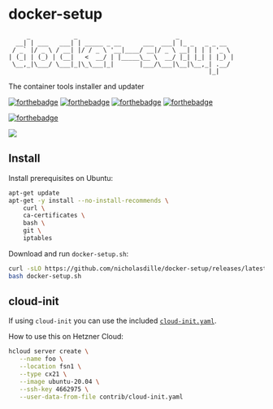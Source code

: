 # docker-setup

```plaintext
     _            _                           _
  __| | ___   ___| | _____ _ __      ___  ___| |_ _   _ _ __
 / _` |/ _ \ / __| |/ / _ \ '__|____/ __|/ _ \ __| | | | '_ \
| (_| | (_) | (__|   <  __/ | |_____\__ \  __/ |_| |_| | |_) |
 \__,_|\___/ \___|_|\_\___|_|       |___/\___|\__|\__,_| .__/
                                                       |_|
```

The container tools installer and updater

[![forthebadge](https://forthebadge.com/images/badges/uses-badges.svg)](https://forthebadge.com) [![forthebadge](https://forthebadge.com/images/badges/check-it-out.svg)](https://forthebadge.com) [![forthebadge](https://forthebadge.com/images/badges/for-you.svg)](https://forthebadge.com) [![forthebadge](https://forthebadge.com/images/badges/kinda-sfw.svg)](https://forthebadge.com)

[![forthebadge](https://forthebadge.com/images/badges/works-on-my-machine.svg)](https://forthebadge.com)

![](https://badgen.net/github/tags/nicholasdille/docker-setup?icon=github)

## Install

Install prerequisites on Ubuntu:

```bash
apt-get update
apt-get -y install --no-install-recommends \
    curl \
    ca-certificates \
    bash \
    git \
    iptables
```

Download and run `docker-setup.sh`:

```bash
curl -sLO https://github.com/nicholasdille/docker-setup/releases/latest/download/docker-setup.sh
bash docker-setup.sh
```

## cloud-init

If using `cloud-init` you can use the included [`cloud-init.yaml`](contrib/cloud-init.yaml).

How to use this on Hetzner Cloud:

```bash
hcloud server create \
   --name foo \
   --location fsn1 \
   --type cx21 \
   --image ubuntu-20.04 \
   --ssh-key 4662975 \
   --user-data-from-file contrib/cloud-init.yaml
```
